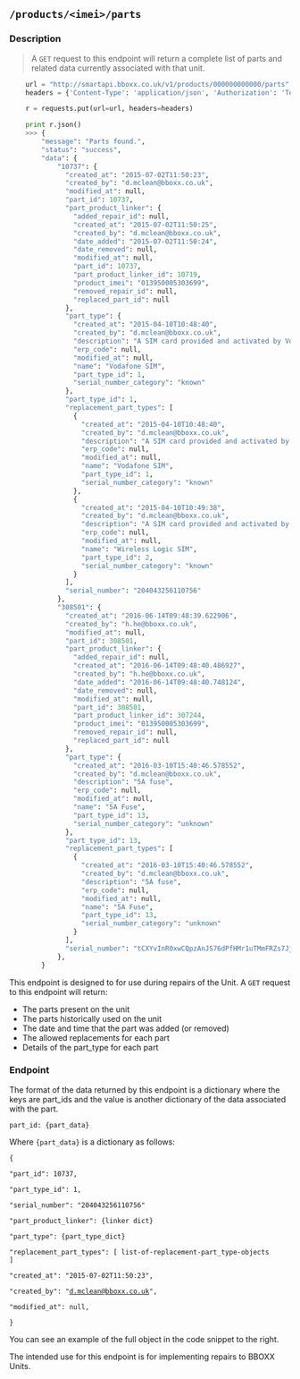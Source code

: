 ## `/products/<imei>/parts`

### Description

> A `GET` request to this endpoint will return a complete list of parts and related data currently associated with that unit. 

```python
    url = "http://smartapi.bboxx.co.uk/v1/products/000000000000/parts"
    headers = {'Content-Type': 'application/json', 'Authorization': 'Token token=' + A_VALID_TOKEN}

    r = requests.put(url=url, headers=headers)

    print r.json()
    >>> {
        "message": "Parts found.",
        "status": "success",
        "data": {
            "10737": {
              "created_at": "2015-07-02T11:50:23",
              "created_by": "d.mclean@bboxx.co.uk",
              "modified_at": null,
              "part_id": 10737,
              "part_product_linker": {
                "added_repair_id": null,
                "created_at": "2015-07-02T11:50:25",
                "created_by": "d.mclean@bboxx.co.uk",
                "date_added": "2015-07-02T11:50:24",
                "date_removed": null,
                "modified_at": null,
                "part_id": 10737,
                "part_product_linker_id": 10719,
                "product_imei": "013950005303699",
                "removed_repair_id": null,
                "replaced_part_id": null
              },
              "part_type": {
                "created_at": "2015-04-10T10:48:40",
                "created_by": "d.mclean@bboxx.co.uk",
                "description": "A SIM card provided and activated by Vodafone",
                "erp_code": null,
                "modified_at": null,
                "name": "Vodafone SIM",
                "part_type_id": 1,
                "serial_number_category": "known"
              },
              "part_type_id": 1,
              "replacement_part_types": [
                {
                  "created_at": "2015-04-10T10:48:40",
                  "created_by": "d.mclean@bboxx.co.uk",
                  "description": "A SIM card provided and activated by Vodafone",
                  "erp_code": null,
                  "modified_at": null,
                  "name": "Vodafone SIM",
                  "part_type_id": 1,
                  "serial_number_category": "known"
                },
                {
                  "created_at": "2015-04-10T10:49:38",
                  "created_by": "d.mclean@bboxx.co.uk",
                  "description": "A SIM card provided and activated by Wireless Logic",
                  "erp_code": null,
                  "modified_at": null,
                  "name": "Wireless Logic SIM",
                  "part_type_id": 2,
                  "serial_number_category": "known"
                }
              ],
              "serial_number": "204043256110756"
            },
            "308501": {
              "created_at": "2016-06-14T09:48:39.622906",
              "created_by": "h.he@bboxx.co.uk",
              "modified_at": null,
              "part_id": 308501,
              "part_product_linker": {
                "added_repair_id": null,
                "created_at": "2016-06-14T09:48:40.486927",
                "created_by": "h.he@bboxx.co.uk",
                "date_added": "2016-06-14T09:48:40.748124",
                "date_removed": null,
                "modified_at": null,
                "part_id": 308501,
                "part_product_linker_id": 307244,
                "product_imei": "013950005303699",
                "removed_repair_id": null,
                "replaced_part_id": null
              },
              "part_type": {
                "created_at": "2016-03-10T15:40:46.578552",
                "created_by": "d.mclean@bboxx.co.uk",
                "description": "5A fuse",
                "erp_code": null,
                "modified_at": null,
                "name": "5A Fuse",
                "part_type_id": 13,
                "serial_number_category": "unknown"
              },
              "part_type_id": 13,
              "replacement_part_types": [
                {
                  "created_at": "2016-03-10T15:40:46.578552",
                  "created_by": "d.mclean@bboxx.co.uk",
                  "description": "5A fuse",
                  "erp_code": null,
                  "modified_at": null,
                  "name": "5A Fuse",
                  "part_type_id": 13,
                  "serial_number_category": "unknown"
                }
              ],
              "serial_number": "tCXYvInR0xwCQpzAnJS76dPfHMr1uTMmFRZs7Jj49to0P2wxzCPAfYzie2AvncZF"
            },
        }
```
This endpoint is designed to for use during repairs of the Unit. A `GET` request to this endpoint will return:

* The parts present on the unit
* The parts historically used on the unit
* The date and time that the part was added (or removed)
* The allowed replacements for each part
* Details of the part_type for each part


### Endpoint
The format of the data returned by this endpoint is a dictionary where the keys are part_ids and the value is another dictionary of the data associated with the part. 

<code>part_id: {part_data}</code>


Where `{part_data}` is a dictionary as follows:

<code>{  
      "part_id": 10737,  
      "part_type_id": 1,  
      "serial_number": "204043256110756"  
      "part_product_linker": {linker dict}  
      "part_type": {part_type_dict}  
      "replacement_part_types": [ list-of-replacement-part_type-objects ]  
      "created_at": "2015-07-02T11:50:23",  
      "created_by": "d.mclean@bboxx.co.uk",  
      "modified_at": null,  
}</code>

You can see an example of the full object in the code snippet to the right. 

The intended use for this endpoint is for implementing repairs to BBOXX Units. 


